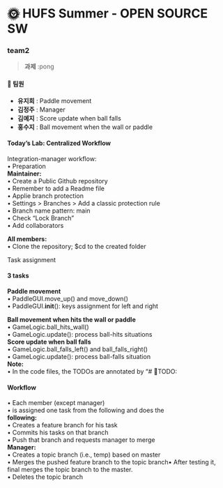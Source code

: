 # 🌞 HUFS Summer - OPEN SOURCE SW
### team2

> **과제** :pong

#### 👥 팀원
- **유지희** : Paddle movement
- **김정주** : Manager
- **김예지** : Score update when ball falls
- **홍수지** : Ball movement when the wall or paddle

#### Today’s Lab: Centralized Workflow
Integration-manager workflow:<br />
• Preparation<br />
**Maintainer:**<br />
• Create a Public Github repository<br />
• Remember to add a Readme file<br />
• Applie branch protection<br />
• Settings > Branches > Add a classic protection rule<br />
• Branch name pattern: main<br />
• Check “Lock Branch”<br />
• Add collaborators<br />

**All members:**<br />
• Clone the repository; $cd to the created folder<br />

Task assignment<br />
#### 3 tasks<br />
**Paddle movement**<br />
• PaddleGUI.move_up() and move_down()<br />
• PaddleGUI.__init__(): keys assignment for left and right<br />

**Ball movement when hits the wall or paddle**<br />
• GameLogic.ball_hits_wall()<br />
• GameLogic.update(): process ball-hits situations<br />
**Score update when ball falls**<br />
• GameLogic.ball_falls_left() and ball_falls_right()<br />
• GameLogic.update(): process ball-falls situation<br />
**Note:**<br />
• In the code files, the TODOs are annotated by “# TODO:<br />

#### Workflow<br />
• Each member (except manager)<br />
• is assigned one task from the following and does the<br />
**following:**<br />
• Creates a feature branch for his task<br />
• Commits his tasks on that branch<br />
• Push that branch and requests manager to merge<br />
**Manager:**<br />
• Creates a topic branch (i.e., temp) based on master<br />
• Merges the pushed feature branch to the topic branch• After testing it, final merges the topic branch to the
master.<br />
• Deletes the topic branch
